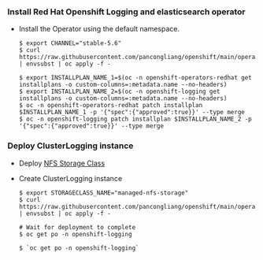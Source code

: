 ### Install Red Hat Openshift Logging and elasticsearch operator

* Install the Operator using the default namespace.
  ~~~
  $ export CHANNEL="stable-5.6"
  $ curl https://raw.githubusercontent.com/pancongliang/openshift/main/operator/logging/deploy/elasticsearch/01_deploy_operator.yaml | envsubst | oc apply -f -

  $ export INSTALLPLAN_NAME_1=$(oc -n openshift-operators-redhat get installplans -o custom-columns=:metadata.name --no-headers)
  $ export INSTALLPLAN_NAME_2=$(oc -n openshift-logging get installplans -o custom-columns=:metadata.name --no-headers)
  $ oc -n openshift-operators-redhat patch installplan $INSTALLPLAN_NAME_1 -p '{"spec":{"approved":true}}' --type merge
  $ oc -n openshift-logging patch installplan $INSTALLPLAN_NAME_2 -p '{"spec":{"approved":true}}' --type merge
  ~~~
  

### Deploy ClusterLogging instance

* Deploy [NFS Storage Class](https://github.com/pancongliang/openshift/edit/main/storage/nfs_storageclass/readme.md)

* Create ClusterLogging instance
  ~~~
  $ export STORAGECLASS_NAME="managed-nfs-storage"
  $ curl https://raw.githubusercontent.com/pancongliang/openshift/main/operator/logging/deploy/elasticsearch/02_deploy_instance.yaml | envsubst | oc apply -f -

  # Wait for deployment to complete
  $ oc get po -n openshift-logging
  ~~~

  ~~~
  $ `oc get po -n openshift-logging`
  ~~~
